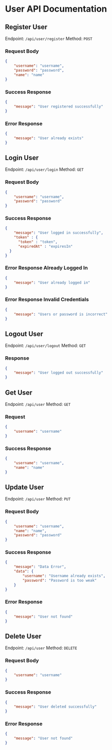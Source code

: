 # User API Documentation

## Register User

Endpoint: `/api/user/register`
Method: `POST`
### Request Body
```json
{
    "username": "username",
    "password": "password",
    "name": "name"
}
```

### Success Response
```json
{
    "message": "User registered successfully"
}
```
### Error Response
```json
{
    "message": "User already exists"
}
```


## Login User
Endpoint: `/api/user/login`
Method: `GET`

### Request Body
```json
{
    "username": "username",
    "password": "password"
}
```

### Success Response
```json
{
    "message": "User logged in successfully",
    "token" : {
      "token" : "token",
      "expiredAt" : "expiresIn"
  }
}
```

### Error Response Already Logged In
```json
{
    "message": "User already logged in"
}
```

### Error Response Invalid Credentials
```json
{
    "message": "Users or password is incorrect"
}
```

## Logout User
Endpoint: `/api/user/logout`
Method: `GET`

### Response
```json
{
    "message": "User logged out successfully"
}
```

## Get User

Endpoint: `/api/user`
Method: `GET`

### Request
```json
{
    "username": "username"
}
```

### Success Response
```json
{
    "username": "username",
    "name": "name"
}
```


## Update User
Endpoint: `/api/user`
Method: `PUT`

### Request Body
```json
{
    "username": "username",
    "name": "name",
    "password": "password"
}
```

### Success Response
```json
{
    "message": "Data Error",
    "data": {
        "username": "Username already exists",
        "password": "Password is too weak"
    }
}
```

### Error Response
```json
{
    "message": "User not found"
}
```

## Delete User
Endpoint: `/api/user`
Method: `DELETE`

### Request Body
```json
{
    "username": "username"
}
```

### Success Response
```json
{
    "message": "User deleted successfully"
}
```
### Error Response
```json
{
    "message": "User not found"
}
```